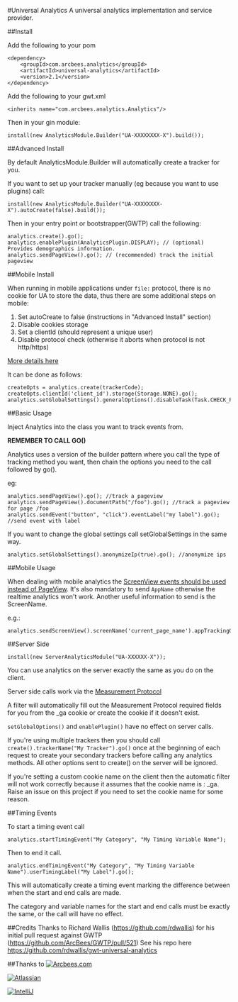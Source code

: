 #Universal Analytics
A universal analytics implementation and service provider.

##Install

Add the following to your pom

```
<dependency>
	<groupId>com.arcbees.analytics</groupId>
	<artifactId>universal-analytics</artifactId>
	<version>2.1</version>
</dependency>
```

Add the following to your gwt.xml

```
<inherits name="com.arcbees.analytics.Analytics"/>
```

Then in your gin module:
```
install(new AnalyticsModule.Builder("UA-XXXXXXXX-X").build());
```

##Advanced Install

By default AnalyticsModule.Builder will automatically create a tracker for you.

If you want to set up your tracker manually (eg because you want to use plugins) call:

```
install(new AnalyticsModule.Builder("UA-XXXXXXXX-X").autoCreate(false).build());
```

Then in your entry point or bootstrapper(GWTP) call the following:

```
analytics.create().go();
analytics.enablePlugin(AnalyticsPlugin.DISPLAY); // (optional) Provides demographics information.
analytics.sendPageView().go(); // (recommended) track the initial pageview
```

##Mobile Install

When running in mobile applications under `file:` protocol, there is no cookie for UA to store
the data, thus there are some additional steps on mobile:
1. Set autoCreate to false (instructions in "Advanced Install" section)
2. Disable cookies storage
3. Set a clientId (should represent a unique user)
4. Disable protocol check (otherwise it aborts when protocol is not http/https)

[More details here](https://developers.google.com/analytics/devguides/collection/analyticsjs/domains#disableCookies)

It can be done as follows:

```
createOpts = analytics.create(trackerCode);
createOpts.clientId('client_id').storage(Storage.NONE).go();
analytics.setGlobalSettings().generalOptions().disableTask(Task.CHECK_PROTOCOL).go();
```

##Basic Usage

Inject Analytics into the class you want to track events from.

**REMEMBER TO CALL GO()**

Analytics uses a version of the builder pattern where you call the type of tracking method you want, then chain the options you need to the call followed by go().

eg:
```
analytics.sendPageView().go(); //track a pageview
analytics.sendPageView().documentPath("/foo").go(); //track a pageview for page /foo
analytics.sendEvent("button", "click").eventLabel("my label").go(); //send event with label
```

If you want to change the global settings call setGlobalSettings in the same way.
```
analytics.setGlobalSettings().anonymizeIp(true).go(); //anonymize ips
```

##Mobile Usage

When dealing with mobile analytics the [ScreenView
events should be used instead of PageView](https://developers.google.com/analytics/devguides/collection/analyticsjs/screens).
It's also mandatory to send `AppName` otherwise the realtime analytics won't work.
Another useful information to send is the ScreenName.

e.g.:
```
analytics.sendScreenView().screenName('current_page_name').appTrackingOptions().applicationName('my_app_name').go();
```

##Server Side

```
install(new ServerAnalyticsModule("UA-XXXXXX-X"));
```

You can use analytics on the server exactly the same as you do on the client.

Server side calls work via the [Measurement Protocol](https://developers.google.com/analytics/devguides/collection/protocol/v1/)

A filter will automatically fill out the Measurement Protocol required fields for you from the _ga cookie or create the cookie if it doesn't exist.

`setGlobalOptions()` and `enablePlugin()` have no effect on server calls.

If you're using multiple trackers then you should call `create().trackerName("My Tracker").go()` once at the beginning of each request to create your secondary trackers before calling any analytics methods.  All other options sent to create() on the server will be ignored.

If you're setting a custom cookie name on the client then the automatic filter will not work correctly because it assumes that the cookie name is : _ga.  Raise an issue on this project if you need to set the cookie name for some reason.

##Timing Events

To start a timing event call
```
analytics.startTimingEvent("My Category", "My Timing Variable Name");
```
Then to end it call.

```
analytics.endTimingEvent("My Category", "My Timing Variable Name").userTimingLabel("My Label").go();
```

This will automatically create a timing event marking the difference between when the start and end calls are made.

The category and variable names for the start and end calls must be exactly the same, or the call will have no effect.

##Credits
Thanks to Richard Wallis (https://github.com/rdwallis) for his initial pull request against GWTP (https://github.com/ArcBees/GWTP/pull/521)
See his repo here https://github.com/rdwallis/gwt-universal-analytics

##Thanks to
[![Arcbees.com](http://i.imgur.com/HDf1qfq.png)](http://arcbees.com)

[![Atlassian](http://i.imgur.com/BKkj8Rg.png)](https://www.atlassian.com/)

[![IntelliJ](https://lh6.googleusercontent.com/--QIIJfKrjSk/UJJ6X-UohII/AAAAAAAAAVM/cOW7EjnH778/s800/banner_IDEA.png)](http://www.jetbrains.com/idea/index.html)
